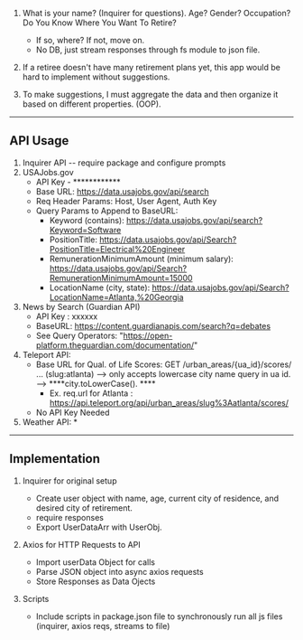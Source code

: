1. What is your name? (Inquirer for questions).
   Age? 
   Gender?
   Occupation?
   Do You Know Where You Want To Retire? 
    - If so, where? If not, move on. 
    * No DB, just stream responses through fs module to json file. 

2. If a retiree doesn't have many retirement plans yet, this app would be hard to implement without suggestions. 

3. To make suggestions, I must aggregate the data and then organize it based on different properties. (OOP). 

-------------------------------------------------

## API Usage 
1. Inquirer API -- require package and configure prompts 
2. USAJobs.gov
    * API Key - ************
    * Base URL: https://data.usajobs.gov/api/search
    * Req Header Params: Host, User Agent, Auth Key
    * Query Params to Append to BaseURL: 
        -  Keyword (contains): https://data.usajobs.gov/api/search?Keyword=Software
        - PositionTitle: https://data.usajobs.gov/api/Search?PositionTitle=Electrical%20Engineer
        - RemunerationMinimumAmount (minimum salary): https://data.usajobs.gov/api/Search?RemunerationMinimumAmount=15000
        - LocationName (city, state): https://data.usajobs.gov/api/Search?LocationName=Atlanta,%20Georgia
3. News by Search (Guardian API) 
    * API Key : xxxxxx
    * BaseURL: https://content.guardianapis.com/search?q=debates
    * See Query Operators: "https://open-platform.theguardian.com/documentation/"
4. Teleport API: 
    * Base URL for Qual. of Life Scores: GET /urban_areas/{ua_id}/scores/ ... (slug:atlanta) --> only accepts lowercase city name query in ua id. --> ****city.toLowerCase(). ****
        - Ex. req.url for Atlanta : https://api.teleport.org/api/urban_areas/slug%3Aatlanta/scores/
    * No API Key Needed
5. Weather API: 
    *

-------------------------------------------------

## Implementation
1. Inquirer for original setup 
    - Create user object with name, age, current city of residence, and desired city of retirement. 
    - require responses
    - Export UserDataArr with UserObj. 

2. Axios for HTTP Requests to API
    - Import userData Object for calls 
    - Parse JSON object into async axios requests
    - Store Responses as Data Ojects

3. Scripts
    - Include scripts in package.json file to synchronously run all js files (inquirer, axios reqs, streams to file)